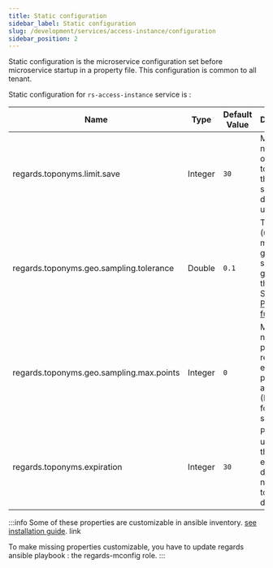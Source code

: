 ```yaml
---
title: Static configuration
sidebar_label: Static configuration
slug: /development/services/access-instance/configuration
sidebar_position: 2
---
```


Static configuration is the microservice configuration set before microservice startup in a property file.
This configuration is common to all tenant.

Static configuration for `rs-access-instance` service is :

| Name                                     | Type    | Default Value | Description                                                                                                                                |
|------------------------------------------|---------|---------------|--------------------------------------------------------------------------------------------------------------------------------------------|
| regards.toponyms.limit.save              | Integer | `30`          | Maximum number of of toponyms that can be saved per day and per user                                                                       |
| regards.toponyms.geo.sampling.tolerance  | Double  | `0.1`         | Tolerance (unit: meter) to generate simplified geometry through  ST_Simplify [Postgis function](https://postgis.net/docs/ST_Simplify.html) |
| regards.toponyms.geo.sampling.max.points | Integer | `0`           | Maximum number of points to retrieve for each polygon of a geometry (Default 0 for no sampling)                                            |
| regards.toponyms.expiration              | Integer | `30`          | Parameter used to set the expiration date of a not visible toponym in day                                                                  |

:::info
Some of these properties are customizable in ansible
inventory. [see installation guide](../../../../setup/swarm/advanced/swarm-optimizations.md#dataprovider-optimization).
link

To make missing properties customizable, you have to update regards ansible playbook : the regards-mconfig role.
:::

